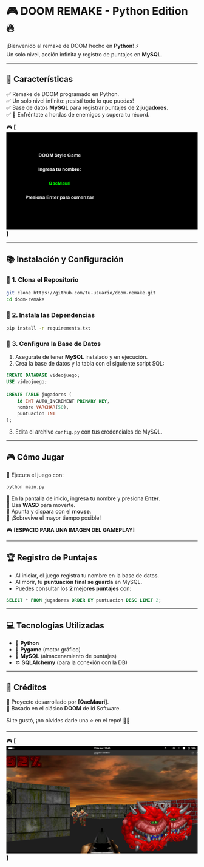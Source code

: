 # 🎮 **DOOM REMAKE - Python Edition** 🔥  

¡Bienvenido al remake de DOOM hecho en **Python**! ⚡  
Un solo nivel, acción infinita y registro de puntajes en **MySQL**.  

---

## 🚀 **Características**
✅ Remake de DOOM programado en Python.  
✅ Un solo nivel infinito: ¡resistí todo lo que puedas!  
✅ Base de datos **MySQL** para registrar puntajes de **2 jugadores**.  
✅ 🎯 Enfréntate a hordas de enemigos y supera tu récord.  

🎮 **[![Inicio](Inicio.png)]**  

---

## 📚 **Instalación y Configuración**

### 🔹 **1. Clona el Repositorio**
```bash
git clone https://github.com/tu-usuario/doom-remake.git
cd doom-remake
```

### 🔹 **2. Instala las Dependencias**
```bash
pip install -r requirements.txt
```

### 🔹 **3. Configura la Base de Datos**
1. Asegurate de tener **MySQL** instalado y en ejecución.  
2. Crea la base de datos y la tabla con el siguiente script SQL:  

```sql
CREATE DATABASE videojuego;
USE videojuego;

CREATE TABLE jugadores (
    id INT AUTO_INCREMENT PRIMARY KEY,
    nombre VARCHAR(50),
    puntuacion INT
);
```

3. Edita el archivo `config.py` con tus credenciales de MySQL.  

---

## 🎮 **Cómo Jugar**
🔸 Ejecuta el juego con:  
```bash
python main.py
```
🔸 En la pantalla de inicio, ingresa tu nombre y presiona **Enter**.  
🔸 Usa **WASD** para moverte.  
🔸 Apunta y dispara con el **mouse**.  
🔸 ¡Sobrevive el mayor tiempo posible!  

🎮 **[ESPACIO PARA UNA IMAGEN DEL GAMEPLAY]**  

---

## 🏆 **Registro de Puntajes**
- Al iniciar, el juego registra tu nombre en la base de datos.  
- Al morir, tu **puntuación final se guarda** en MySQL.  
- Puedes consultar los **2 mejores puntajes** con:  

```sql
SELECT * FROM jugadores ORDER BY puntuacion DESC LIMIT 2;
```

---

## 💻 **Tecnologías Utilizadas**
- 🐍 **Python**
- 🎥 **Pygame** (motor gráfico)
- 📄 **MySQL** (almacenamiento de puntajes)
- ⚙ **SQLAlchemy** (para la conexión con la DB)  

---

## 📌 **Créditos**
🔹 Proyecto desarrollado por **[QacMauri]**.  
🔹 Basado en el clásico **DOOM** de id Software.  

Si te gustó, ¡no olvides darle una ⭐ en el repo! 🦌🔥  

---

🎮 **[![Juego](Juego.png)]**  
